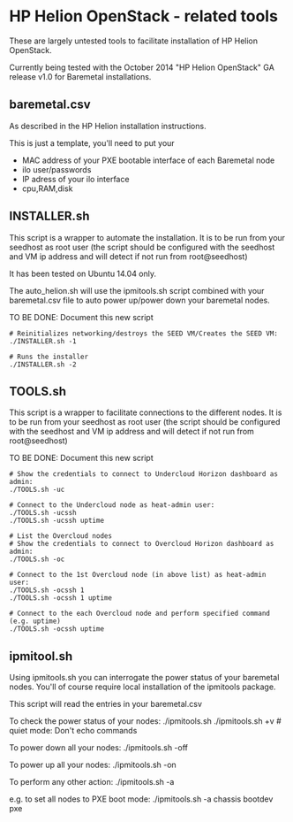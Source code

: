 
HP Helion OpenStack - related tools
===================================

These are largely untested tools to facilitate installation of HP Helion OpenStack.

Currently being tested with the October 2014 "HP Helion OpenStack" GA release v1.0
for Baremetal installations.

baremetal.csv
--------------

As described in the HP Helion installation instructions.

This is just a template, you'll need to put your
   - MAC address of your PXE bootable interface of each Baremetal node
   - ilo user/passwords
   - IP adress of your ilo interface
   - cpu,RAM,disk

INSTALLER.sh
--------------

This script is a wrapper to automate the installation.
It is to be run from your seedhost as root user
(the script should be configured with the seedhost and VM ip address
 and will detect if not run from root@seedhost)

It has been tested on Ubuntu 14.04 only.

The auto_helion.sh will use the ipmitools.sh script combined with your baremetal.csv file
to auto power up/power down your baremetal nodes.

TO BE DONE: Document this new script

    # Reinitializes networking/destroys the SEED VM/Creates the SEED VM:
    ./INSTALLER.sh -1

    # Runs the installer
    ./INSTALLER.sh -2

TOOLS.sh
----------

This script is a wrapper to facilitate connections to the different nodes.
It is to be run from your seedhost as root user
(the script should be configured with the seedhost and VM ip address
 and will detect if not run from root@seedhost)

TO BE DONE: Document this new script

    # Show the credentials to connect to Undercloud Horizon dashboard as admin:
    ./TOOLS.sh -uc

    # Connect to the Undercloud node as heat-admin user:
    ./TOOLS.sh -ucssh
    ./TOOLS.sh -ucssh uptime

    # List the Overcloud nodes
    # Show the credentials to connect to Overcloud Horizon dashboard as admin:
    ./TOOLS.sh -oc

    # Connect to the 1st Overcloud node (in above list) as heat-admin user:
    ./TOOLS.sh -ocssh 1
    ./TOOLS.sh -ocssh 1 uptime

    # Connect to the each Overcloud node and perform specified command (e.g. uptime)
    ./TOOLS.sh -ocssh uptime


ipmitool.sh
--------------

Using ipmitools.sh you can interrogate the power status of your baremetal nodes.
You'll of course require local installation of the ipmitools package.

This script will read the entries in your baremetal.csv

To check the power status of your nodes:
    ./ipmitools.sh 
    ./ipmitools.sh +v # quiet mode: Don't echo commands

To power down all your nodes:
    ./ipmitools.sh -off

To power up all your nodes:
    ./ipmitools.sh -on

To perform any other action:
    ./ipmitools.sh -a  <action>

e.g. to set all nodes to PXE boot mode:
    ./ipmitools.sh -a chassis bootdev pxe




